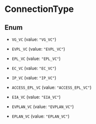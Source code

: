 

# ConnectionType

## Enum


* `VG_VC` (value: `"VG_VC"`)

* `EVPL_VC` (value: `"EVPL_VC"`)

* `EPL_VC` (value: `"EPL_VC"`)

* `EC_VC` (value: `"EC_VC"`)

* `IP_VC` (value: `"IP_VC"`)

* `ACCESS_EPL_VC` (value: `"ACCESS_EPL_VC"`)

* `EIA_VC` (value: `"EIA_VC"`)

* `EVPLAN_VC` (value: `"EVPLAN_VC"`)

* `EPLAN_VC` (value: `"EPLAN_VC"`)




